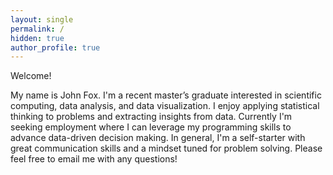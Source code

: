 ```yaml
---
layout: single
permalink: /
hidden: true
author_profile: true
---
```

Welcome!

My name is John Fox. I'm a recent master’s graduate interested in scientific computing, data analysis, and data visualization. I enjoy applying statistical thinking to problems and extracting insights from data. Currently I'm seeking employment where I can leverage my programming skills to advance data-driven decision making. In general, I'm a self-starter with great communication skills and a mindset tuned for problem solving. Please feel free to email me with any questions!





